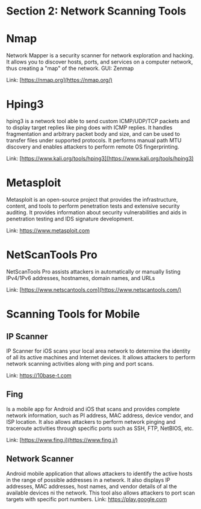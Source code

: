 # Section 2: Network Scanning Tools
# Nmap
Network Mapper is a security scanner for network exploration and hacking. It allows you to discover hosts, ports, and services on a computer network, thus creating a "map" of the network.
GUI: Zenmap

Link: [https://nmap.org](https://nmap.org/)
# Hping3
hping3 is a network tool able to send custom ICMP/UDP/TCP packets and to display target replies like ping does with ICMP replies. It handles fragmentation and arbitrary packet body and size, and can be used to transfer files under supported protocols. It performs manual path MTU discovery and enables attackers to perform remote OS fingerprinting.

Link: [https://www.kali.org/tools/hping3](https://www.kali.org/tools/hping3)
# Metasploit
Metasploit is an open-source project that provides the infrastructure, content, and tools to perform penetration tests and extensive security auditing. It provides information about security vulnerabilities and aids in penetration testing and IDS signature development.

Link: https://www.metasploit.com
# NetScanTools Pro 
NetScanTools Pro assists attackers in automatically or manually listing IPv4/1Pv6 addresses, hostnames, domain names, and URLs

Link: [https://www.netscantools.com](https://www.netscantools.com/)

# Scanning Tools for Mobile
## IP Scanner
IP Scanner for iOS scans your local area network to determine the identity of all its active machines and Internet devices. It allows attackers to perform network scanning activities along with ping and port scans.

Link: https://10base-t.com

## Fing
Is a mobile app for Android and iOS that scans and provides complete network information, such as PI address, MAC address, device vendor, and ISP location. It also allows attackers to perform network pinging and traceroute activities through specific ports such as SSH, FTP, NetBIOS, etc.

Link: [https://www.fing.i](https://www.fing.i/)
## Network Scanner
Android mobile application that allows attackers to identify the active hosts in the range of possible addresses in a network. It also displays IP addresses, MAC addresses, host names, and vendor details of al the available devices ni the network. This tool also allows attackers to port scan targets with specific port numbers.
Link: https://play.google.com